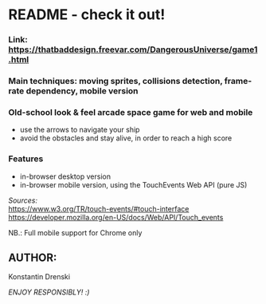 # README - check it out!

### Link: https://thatbaddesign.freevar.com/DangerousUniverse/game1.html

### Main techniques: moving sprites, collisions detection, frame-rate dependency, mobile version

### Old-school look & feel arcade space game for web and mobile
- use the arrows to navigate your ship
- avoid the obstacles and stay alive, in order to reach a high score

### Features
- in-browser desktop version
- in-browser mobile version, using the TouchEvents Web API (pure JS)

_Sources:_    
https://www.w3.org/TR/touch-events/#touch-interface   
https://developer.mozilla.org/en-US/docs/Web/API/Touch_events


NB.: Full mobile support for Chrome only

## AUTHOR: 

Konstantin Drenski


*ENJOY RESPONSIBLY! :)*
